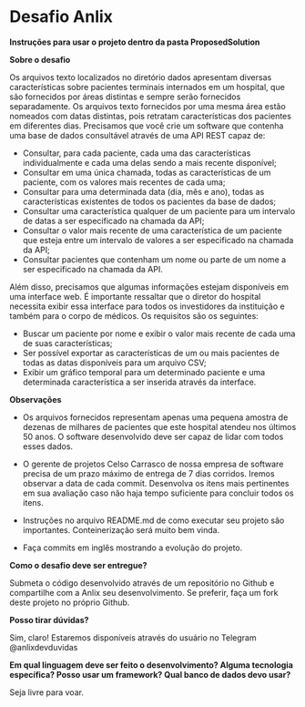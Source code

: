 # Desafio Anlix





**Instruções para usar o projeto dentro da pasta ProposedSolution**





**Sobre o desafio**

Os arquivos texto localizados no diretório dados apresentam diversas características sobre pacientes terminais internados em um hospital, que  são fornecidos por áreas distintas e sempre serão fornecidos separadamente. Os arquivos texto fornecidos por uma mesma área estão nomeados com datas distintas, pois retratam características dos pacientes em diferentes dias. Precisamos que você crie um software que contenha uma base de dados consultável através de uma API REST capaz de:

* Consultar, para cada paciente, cada uma das características individualmente e cada uma delas sendo a mais recente disponível;
* Consultar em uma única chamada, todas as características de um paciente, com os valores mais recentes de cada uma;
* Consultar para uma determinada data (dia, mês e ano), todas as características existentes de todos os pacientes da base de dados;
* Consultar uma característica qualquer de um paciente para um intervalo de datas a ser especificado na chamada da API;
* Consultar o valor mais recente de uma característica de um paciente que esteja entre um intervalo de valores a ser especificado na chamada da API;
* Consultar pacientes que contenham um nome ou parte de um nome a ser especificado na chamada da API.

Além disso, precisamos que algumas informações estejam disponíveis em uma interface web. É importante ressaltar que o diretor do hospital necessita exibir essa interface para todos os investidores da instituição e também para o corpo de médicos. Os requisitos são os seguintes:

* Buscar um paciente por nome e exibir o valor mais recente de cada uma de suas características;
* Ser possível exportar as características de um ou mais pacientes de todas as datas disponíveis para um arquivo CSV;
* Exibir um gráfico temporal para um determinado paciente e uma determinada característica a ser inserida através da interface.

**Observações**

* Os arquivos fornecidos representam apenas uma pequena amostra de dezenas de milhares de pacientes que este hospital atendeu nos últimos 50 anos. O software desenvolvido deve ser capaz de lidar com todos esses dados. 

* O gerente de projetos Celso Carrasco de nossa empresa de software precisa de um prazo máximo de entrega de 7 dias corridos. Iremos observar a data de cada commit. Desenvolva os itens mais pertinentes em sua avaliação caso não haja tempo suficiente para concluir todos os itens.

* Instruções no arquivo README.md de como executar seu projeto são importantes. Conteinerização será muito bem vinda.

* Faça commits em inglês mostrando a evolução do projeto.

**Como o desafio deve ser entregue?**

Submeta o código desenvolvido através de um repositório no Github e compartilhe com a Anlix seu desenvolvimento. Se preferir, faça um fork deste projeto no próprio Github.

**Posso tirar dúvidas?**

Sim, claro! Estaremos disponíveis através do usuário no Telegram @anlixdevduvidas

**Em qual linguagem deve ser feito o desenvolvimento? Alguma tecnologia específica? Posso usar um framework? Qual banco de dados devo usar?**

Seja livre para voar.
